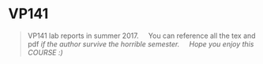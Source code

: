 # VP141
> VP141 lab reports in summer 2017.  
  
> You can reference all the tex and pdf *if the author survive the horrible semester.*  
  
> *Hope you enjoy this COURSE :)*  
